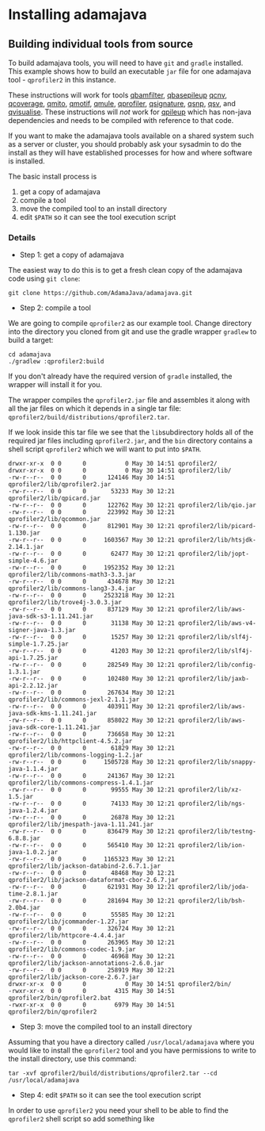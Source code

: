 # Installing adamajava

## Building individual tools from source

To build adamajava tools, you will need to have `git` and `gradle`
installed. This example shows how to build an executable `jar` file for
one adamajava tool - `qprofiler2` in this instance.

These instructions will work for tools [qbamfilter](../qbamfilter/),
[qbasepileup](../qbasepileup/)
[qcnv](../qcnv/),
[qcoverage](../qcoverage/),
[qmito](../qmito/),
[qmotif](../qmotif/),
[qmule](../qmule/),
[qprofiler](../qprofiler/),
[qsignature](../qsignature/),
[qsnp](../qsnp/),
[qsv](../qsv/),
and [qvisualise](../qvisualise/).
These instructions will _not_ work for [qpileup](../qpileup/) which has 
non-java dependencies and needs to be compiled with reference to that code.

If you want to make the adamajava tools available on a shared system such
as a server or cluster, you should probably ask your sysadmin to do the
install as they will have established processes for how and 
where software is installed.

The basic install process is

1. get a copy of adamajava
2. compile a tool
3. move the compiled tool to an install directory
4. edit `$PATH` so it can see the tool execution script

### Details
 
* Step 1: get a copy of adamajava

The easiest way to do this is to get a fresh clean copy of the adamajava
code using `git clone`:

~~~~{.bash}
git clone https://github.com/AdamaJava/adamajava.git
~~~~

* Step 2: compile a tool

We are going to compile `qprofiler2` as our example tool.  Change
directory into the directory you cloned from git and use the gradle
wrapper `gradlew` to build a target:

~~~~{.bash}
cd adamajava
./gradlew :qprofiler2:build
~~~~

If you don't already have the required version of `gradle` installed,
the wrapper will install it for you.

The wrapper compiles the `qprofiler2.jar` file and assembles it along with all
the jar files on which it depends in a single tar file:
`qprofiler2/build/distributions/qprofiler2.tar`.

If we look inside this tar file we see that the `lib`subdirectory holds
all of the required jar files including `qprofiler2.jar`, and the `bin` 
directory contains a shell
script `qprofiler2` which we will want to put into `$PATH`. 

~~~~{.bash}
drwxr-xr-x  0 0      0           0 May 30 14:51 qprofiler2/
drwxr-xr-x  0 0      0           0 May 30 14:51 qprofiler2/lib/
-rw-r--r--  0 0      0      124146 May 30 14:51 qprofiler2/lib/qprofiler2.jar
-rw-r--r--  0 0      0       53233 May 30 12:21 qprofiler2/lib/qpicard.jar
-rw-r--r--  0 0      0      122762 May 30 12:21 qprofiler2/lib/qio.jar
-rw-r--r--  0 0      0      223992 May 30 12:21 qprofiler2/lib/qcommon.jar
-rw-r--r--  0 0      0      812901 May 30 12:21 qprofiler2/lib/picard-1.130.jar
-rw-r--r--  0 0      0     1603567 May 30 12:21 qprofiler2/lib/htsjdk-2.14.1.jar
-rw-r--r--  0 0      0       62477 May 30 12:21 qprofiler2/lib/jopt-simple-4.6.jar
-rw-r--r--  0 0      0     1952352 May 30 12:21 qprofiler2/lib/commons-math3-3.3.jar
-rw-r--r--  0 0      0      434678 May 30 12:21 qprofiler2/lib/commons-lang3-3.4.jar
-rw-r--r--  0 0      0     2523218 May 30 12:21 qprofiler2/lib/trove4j-3.0.3.jar
-rw-r--r--  0 0      0      837129 May 30 12:21 qprofiler2/lib/aws-java-sdk-s3-1.11.241.jar
-rw-r--r--  0 0      0       31138 May 30 12:21 qprofiler2/lib/aws-v4-signer-java-1.3.jar
-rw-r--r--  0 0      0       15257 May 30 12:21 qprofiler2/lib/slf4j-simple-1.7.25.jar
-rw-r--r--  0 0      0       41203 May 30 12:21 qprofiler2/lib/slf4j-api-1.7.25.jar
-rw-r--r--  0 0      0      282549 May 30 12:21 qprofiler2/lib/config-1.3.1.jar
-rw-r--r--  0 0      0      102480 May 30 12:21 qprofiler2/lib/jaxb-api-2.2.12.jar
-rw-r--r--  0 0      0      267634 May 30 12:21 qprofiler2/lib/commons-jexl-2.1.1.jar
-rw-r--r--  0 0      0      403911 May 30 12:21 qprofiler2/lib/aws-java-sdk-kms-1.11.241.jar
-rw-r--r--  0 0      0      858022 May 30 12:21 qprofiler2/lib/aws-java-sdk-core-1.11.241.jar
-rw-r--r--  0 0      0      736658 May 30 12:21 qprofiler2/lib/httpclient-4.5.2.jar
-rw-r--r--  0 0      0       61829 May 30 12:21 qprofiler2/lib/commons-logging-1.2.jar
-rw-r--r--  0 0      0     1505728 May 30 12:21 qprofiler2/lib/snappy-java-1.1.4.jar
-rw-r--r--  0 0      0      241367 May 30 12:21 qprofiler2/lib/commons-compress-1.4.1.jar
-rw-r--r--  0 0      0       99555 May 30 12:21 qprofiler2/lib/xz-1.5.jar
-rw-r--r--  0 0      0       74133 May 30 12:21 qprofiler2/lib/ngs-java-1.2.4.jar
-rw-r--r--  0 0      0       26878 May 30 12:21 qprofiler2/lib/jmespath-java-1.11.241.jar
-rw-r--r--  0 0      0      836479 May 30 12:21 qprofiler2/lib/testng-6.8.8.jar
-rw-r--r--  0 0      0      565410 May 30 12:21 qprofiler2/lib/ion-java-1.0.2.jar
-rw-r--r--  0 0      0     1165323 May 30 12:21 qprofiler2/lib/jackson-databind-2.6.7.1.jar
-rw-r--r--  0 0      0       48468 May 30 12:21 qprofiler2/lib/jackson-dataformat-cbor-2.6.7.jar
-rw-r--r--  0 0      0      621931 May 30 12:21 qprofiler2/lib/joda-time-2.8.1.jar
-rw-r--r--  0 0      0      281694 May 30 12:21 qprofiler2/lib/bsh-2.0b4.jar
-rw-r--r--  0 0      0       55585 May 30 12:21 qprofiler2/lib/jcommander-1.27.jar
-rw-r--r--  0 0      0      326724 May 30 12:21 qprofiler2/lib/httpcore-4.4.4.jar
-rw-r--r--  0 0      0      263965 May 30 12:21 qprofiler2/lib/commons-codec-1.9.jar
-rw-r--r--  0 0      0       46968 May 30 12:21 qprofiler2/lib/jackson-annotations-2.6.0.jar
-rw-r--r--  0 0      0      258919 May 30 12:21 qprofiler2/lib/jackson-core-2.6.7.jar
drwxr-xr-x  0 0      0           0 May 30 14:51 qprofiler2/bin/
-rwxr-xr-x  0 0      0        4315 May 30 14:51 qprofiler2/bin/qprofiler2.bat
-rwxr-xr-x  0 0      0        6979 May 30 14:51 qprofiler2/bin/qprofiler2
~~~~

* Step 3: move the compiled tool to an install directory

Assuming that you have a directory called `/usr/local/adamajava` where
you would like to install the `qprofiler2` tool and you have permissions
to write to the install directory, use this command:

~~~~{.bash}
tar -xvf qprofiler2/build/distributions/qprofiler2.tar --cd /usr/local/adamajava
~~~~

* Step 4: edit `$PATH` so it can see the tool execution script

In order to use `qprofiler2` you need your shell to be able to find the
`qprofiler2` shell script so add something like

